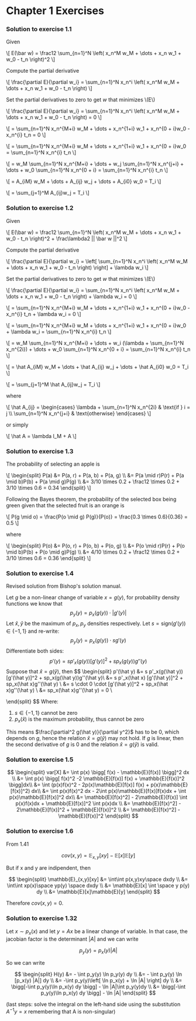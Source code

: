# Chapter 1 Exercises

### Solution to exercise 1.1

Given 

\\[
E(\bar w) = \frac12 \sum_{n=1}^N \left( 
x_n^M w_M + \dots + x_n w_1 + w_0 - t_n 
\right)^2
\\]

Compute the partial derivative

\\[
\frac{\partial E}{\partial w_i} = 
\sum_{n=1}^N x_n^i \left(
x_n^M w_M + \dots + x_n w_1 + w_0 - t_n 
\right)
\\]

Set the partial derivatives to zero to get $w$ that minimizes \\(E\\)

\\[
\frac{\partial E}{\partial w_i} = 
\sum_{n=1}^N x_n^i \left(
x_n^M w_M + \dots + x_n w_1 + w_0 - t_n 
\right) = 0
\\]

\\[
= \sum_{n=1}^N
x_n^{M+i} w_M + \dots + x_n^{1+i} w_1 + x_n^{0 + i}w_0 - x_n^{i} t_n = 0 
\\]

\\[
= \sum_{n=1}^N
x_n^{M+i} w_M + \dots + x_n^{1+i} w_1 + x_n^{0 + i}w_0 = \sum_{n=1}^N x_n^{i} t_n
\\]

\\[
= w_M \sum_{n=1}^N x_n^{M+i} + \dots + w_j \sum_{n=1}^N x_n^{j+i} + \dots +
 w_0 \sum_{n=1}^N x_n^{0 + i} = \sum_{n=1}^N x_n^{i} t_n
\\]

\\[
= A_{iM} w_M + \dots + A_{ij} w_j + \dots + A_{i0} w_0  = T_i 
\\]

\\[ = \sum_{j=1}^M A_{ij}w_j = T_i \\]

### Solution to exercise 1.2

Given 

\\[
E(\bar w) = \frac12 \sum_{n=1}^N \left( 
x_n^M w_M + \dots + x_n w_1 + w_0 - t_n 
\right)^2 + \frac\lambda2 || \bar w ||^2 
\\]

Compute the partial derivative

\\[
\frac{\partial E}{\partial w_i} = \left[
\sum_{n=1}^N x_n^i \left(
x_n^M w_M + \dots + x_n w_1 + w_0 - t_n 
\right) \right] + \lambda w_i
\\]

Set the partial derivatives to zero to get $w$ that minimizes \\(E\\)

\\[
\frac{\partial E}{\partial w_i} = 
\sum_{n=1}^N x_n^i \left(
x_n^M w_M + \dots + x_n w_1 + w_0 - t_n 
\right) + \lambda w_i = 0
\\]

\\[
= \sum_{n=1}^N
x_n^{M+i} w_M + \dots + x_n^{1+i} w_1 + x_n^{0 + i}w_0 - x_n^{i} t_n + \lambda w_i = 0 
\\]

\\[
= \sum_{n=1}^N
x_n^{M+i} w_M + \dots + x_n^{1+i} w_1 + x_n^{0 + i}w_0 + \lambda w_i = \sum_{n=1}^N x_n^{i} t_n
\\]

\\[
= w_M \sum_{n=1}^N x_n^{M+i} + \dots + w_i (\lambda + \sum_{n=1}^N x_n^{2i}) + \dots +
 w_0 \sum_{n=1}^N x_n^{0 + i} = \sum_{n=1}^N x_n^{i} t_n
\\]

\\[
= \hat A_{iM} w_M + \dots + \hat A_{ij} w_j + \dots + \hat A_{i0} w_0  = T_i 
\\]

\\[ = \sum_{j=1}^M \hat A_{ij}w_j = T_i \\]

where 

\\[
\hat A_{ij} = \begin{cases}
\lambda + \sum_{n=1}^N x_n^{2i} & \text{if } i = j \\\\
\sum_{n=1}^N x_n^{j+i} & \text{otherwise} 
\end{cases}
\\]

or simply 

\\[ \hat A = \lambda I_M + A \\]

### Solution to exercise 1.3

The probability of selecting an apple is

\\[
\begin{split}
P(a) &= P(a, r) + P(a, b) + P(a, g) \\\\
&= P(a \mid r)P(r) + P(a \mid b)P(b) + P(a \mid g)P(g) \\\\
&= 3/10 \times 0.2 + \frac12 \times 0.2 + 3/10 \times 0.6 = 0.34
\end{split}
\\]

Following the Bayes theorem, the probability of the selected box being green given that the selected fruit is an orange is

\\[
P(g \mid o) = \frac{P(o \mid g) P(g)}{P(o)} = \frac{0.3 \times 0.6}{0.36} = 0.5
\\]

where 

\\[
\begin{split}
P(o) &= P(o, r) + P(o, b) + P(o, g) \\\\
&= P(o \mid r)P(r) + P(o \mid b)P(b) + P(o \mid g)P(g) \\\\
&= 4/10 \times 0.2 + \frac12 \times 0.2 + 3/10 \times 0.6 = 0.36 
\end{split}
\\]

### Solution to exercise 1.4

Revised solution from Bishop's solution manual.

Let $g$ be a non-linear change of variable $x = g(y)$, for probability density functions we know that 
$$
p_y(y) = p_x(g(y)) \cdot |g'(y)|
$$
Let $\hat x, \hat y$ be the maximum of $p_x, p_y$ densities respectively. Let $s = \text{sign}(g'(y)) \in \{-1, 1\}$ and re-write:
$$
p_y(y) = p_x(g(y)) \cdot sg'(y)
$$
Differentiate both sides:
$$
p'(y) = s p'_x(g(y)) [g'(y)]^2 + sp_x(g(y))g''(y)
$$
Suppose that $\hat x = g(\hat y)$, then 
$$
\begin{split}
p'(\hat y) &= s p'_x(g(\hat y)) [g'(\hat y)]^2 + sp_x(g(\hat y))g''(\hat y)\\
&= s p'_x(\hat x) [g'(\hat y)]^2 +  sp_x(\hat x)g''(\hat y) \\
&= s \cdot 0 \cdot [g'(\hat y)]^2 +  sp_x(\hat x)g''(\hat y) \\
&= sp_x(\hat x)g''(\hat y) = 0 \\

\end{split}
$$
Where:

1. $s \in \{-1, 1\}$ cannot be zero
2. $p_x(\hat x)$ is the maximum probability, thus cannot be zero

This means $\frac{\partial^2 g(\hat y)}{\partial y^2}$ has to be 0, which depends on $g$, hence the relation $\hat x = g(\hat y)$ may not hold. If $g$ is linear, then the second derivative of $g$ is 0 and the relation $\hat x = g(\hat y)$ is valid.

### Solution to exercise 1.5

$$
\begin{split}
var[X] &= \int p(x) \bigg[ f(x) - \mathbb{E}[f(x)] \bigg]^2 dx \\
&= \int p(x) \bigg[  f(x)^2 -2 \mathbb{E}[f(x)] f(x) + \mathbb{E}[f(x)]^2 \bigg]dx\\
&= \int (p(x)f(x)^2 - 2p(x)\mathbb{E}[f(x)] f(x) + p(x)\mathbb{E}[f(x)]^2) dx\\
&= \int p(x)f(x)^2 dx - 2\int p(x)\mathbb{E}[f(x)]f(x)dx + \int p(x)\mathbb{E}[f(x)]^2 dx\\
&= \mathbb{E}[f(x)^2] - 2\mathbb{E}[f(x)] \int p(x)f(x)dx + \mathbb{E}[f(x)]^2 \int p(x)dx \\
&= \mathbb{E}[f(x)^2] - 2\mathbb{E}[f(x)]^2 + \mathbb{E}[f(x)]^2 \\
&= \mathbb{E}[f(x)^2] - \mathbb{E}[f(x)]^2
\end{split}
$$

### Solution to exercise 1.6

From 1.41

$$
cov(x,y) = \mathbb{E}_{x,y}[xy] - \mathbb E[x]\mathbb E[y]
$$

But if x and y are indipendent, then

$$
\begin{split}
\mathbb{E}_{x,y}[xy] &= \int\int p(x,y)xy\space dxdy \\
&=  \int\int xp(x)\space yp(y) \space dxdy \\
&= \mathbb{E}[x] \int \space y p(y) dy \\
&= \mathbb{E}[x]\mathbb{E}[y]
\end{split}
$$

Therefore $cov(x,y)=0$.

### Solution to exercise 1.32

Let $x \sim p_x(x)$ and let $y = Ax$ be a linear change of variable. In that case, the jacobian factor is the determinant $|A|$ and we can write

$$
p_y(y) = p_x(y) |A|
$$

So we can write

$$
\begin{split}
H(y) &= - \int p_y(y) \ln p_y(y) dy \\
&= - \int p_y(y) \ln [p_x(y) |A|] dy \\
&= -\int p_y(y)\left[ \ln p_x(y) + \ln |A| \right] dy \\
&= \bigg[-\int p_y(y)\ln p_x(y) dy \bigg] - \ln |A|\int p_y(y)dy \\
&= \bigg[-\int p_y(y)\ln p_x(y) dy \bigg] - \ln |A|
\end{split}
$$

(last steps: solve the integral on the left-hand side using the substitution $A^{-1}y=x$ remembering that A is non-singular)

